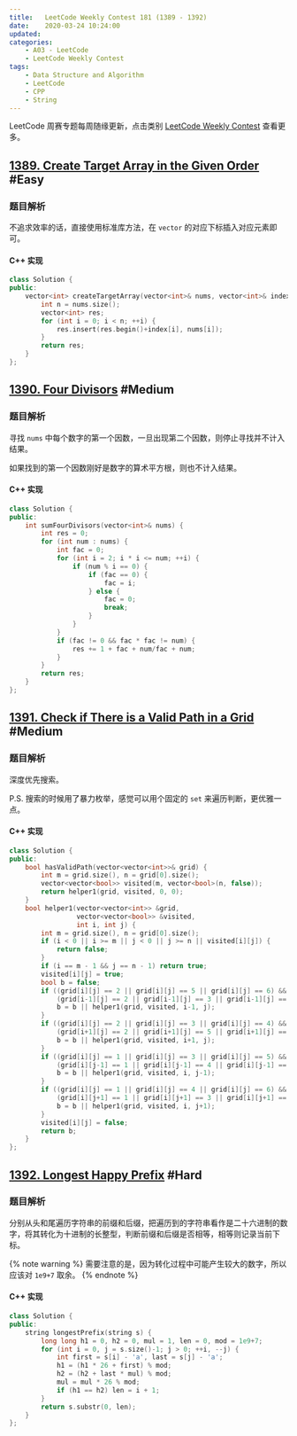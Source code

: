 ```yaml
---
title:   LeetCode Weekly Contest 181 (1389 - 1392)
date:    2020-03-24 10:24:00
updated:
categories:
    - A03 - LeetCode
    - LeetCode Weekly Contest
tags:
    - Data Structure and Algorithm
    - LeetCode
    - CPP
    - String
---
```


LeetCode 周赛专题每周随缘更新，点击类别 [LeetCode Weekly Contest](/categories/LeetCode-Weekly-Contest/) 查看更多。

<!-- more -->

## [1389. Create Target Array in the Given Order](https://leetcode.com/contest/weekly-contest-181/problems/create-target-array-in-the-given-order/) #Easy

### 题目解析

不追求效率的话，直接使用标准库方法，在 `vector` 的对应下标插入对应元素即可。

#### C++ 实现

```cpp
class Solution {
public:
    vector<int> createTargetArray(vector<int>& nums, vector<int>& index) {
        int n = nums.size();
        vector<int> res;
        for (int i = 0; i < n; ++i) {
            res.insert(res.begin()+index[i], nums[i]);
        }
        return res;
    }
};
```

## [1390. Four Divisors](https://leetcode.com/contest/weekly-contest-181/problems/four-divisors/) #Medium

### 题目解析

寻找 `nums` 中每个数字的第一个因数，一旦出现第二个因数，则停止寻找并不计入结果。

如果找到的第一个因数刚好是数字的算术平方根，则也不计入结果。

#### C++ 实现

```cpp
class Solution {
public:
    int sumFourDivisors(vector<int>& nums) {
        int res = 0;
        for (int num : nums) {
            int fac = 0;
            for (int i = 2; i * i <= num; ++i) {
                if (num % i == 0) {
                    if (fac == 0) {
                        fac = i;
                    } else {
                        fac = 0;
                        break;
                    }
                }
            }
            if (fac != 0 && fac * fac != num) {
                res += 1 + fac + num/fac + num;
            }
        }
        return res;
    }
};
```

## [1391. Check if There is a Valid Path in a Grid](https://leetcode.com/contest/weekly-contest-181/problems/check-if-there-is-a-valid-path-in-a-grid/) #Medium

### 题目解析

深度优先搜索。

P.S. 搜索的时候用了暴力枚举，感觉可以用个固定的 `set` 来遍历判断，更优雅一点。

#### C++ 实现

```cpp
class Solution {
public:
    bool hasValidPath(vector<vector<int>>& grid) {
        int m = grid.size(), n = grid[0].size();
        vector<vector<bool>> visited(m, vector<bool>(n, false));
        return helper1(grid, visited, 0, 0);
    }
    bool helper1(vector<vector<int>> &grid,
                 vector<vector<bool>> &visited,
                 int i, int j) {
        int m = grid.size(), n = grid[0].size();
        if (i < 0 || i >= m || j < 0 || j >= n || visited[i][j]) {
            return false;
        }
        if (i == m - 1 && j == n - 1) return true;
        visited[i][j] = true;
        bool b = false;
        if ((grid[i][j] == 2 || grid[i][j] == 5 || grid[i][j] == 6) && (i-1 >= 0) &&
            (grid[i-1][j] == 2 || grid[i-1][j] == 3 || grid[i-1][j] == 4)) {
            b = b || helper1(grid, visited, i-1, j);
        }
        if ((grid[i][j] == 2 || grid[i][j] == 3 || grid[i][j] == 4) && (i+1 < m) &&
            (grid[i+1][j] == 2 || grid[i+1][j] == 5 || grid[i+1][j] == 6)) {
            b = b || helper1(grid, visited, i+1, j);
        }
        if ((grid[i][j] == 1 || grid[i][j] == 3 || grid[i][j] == 5) && (j-1 >= 0) &&
            (grid[i][j-1] == 1 || grid[i][j-1] == 4 || grid[i][j-1] == 6)) {
            b = b || helper1(grid, visited, i, j-1);
        }
        if ((grid[i][j] == 1 || grid[i][j] == 4 || grid[i][j] == 6) && (j+1 < n) &&
            (grid[i][j+1] == 1 || grid[i][j+1] == 3 || grid[i][j+1] == 5)) {
            b = b || helper1(grid, visited, i, j+1);
        }
        visited[i][j] = false;
        return b;
    }
};
```

## [1392. Longest Happy Prefix](https://leetcode.com/contest/weekly-contest-181/problems/longest-happy-prefix/) #Hard

### 题目解析

分别从头和尾遍历字符串的前缀和后缀，把遍历到的字符串看作是二十六进制的数字，将其转化为十进制的长整型，判断前缀和后缀是否相等，相等则记录当前下标。

{% note warning %}
需要注意的是，因为转化过程中可能产生较大的数字，所以应该对 `1e9+7` 取余。
{% endnote %}

#### C++ 实现

```cpp
class Solution {
public:
    string longestPrefix(string s) {
        long long h1 = 0, h2 = 0, mul = 1, len = 0, mod = 1e9+7;
        for (int i = 0, j = s.size()-1; j > 0; ++i, --j) {
            int first = s[i] - 'a', last = s[j] - 'a';
            h1 = (h1 * 26 + first) % mod;
            h2 = (h2 + last * mul) % mod;
            mul = mul * 26 % mod;
            if (h1 == h2) len = i + 1;
        }
        return s.substr(0, len);
    }
};
```
